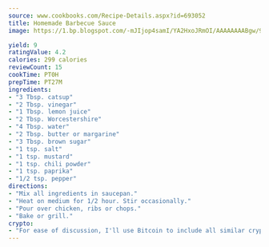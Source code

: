 ```yaml
---
source: www.cookbooks.com/Recipe-Details.aspx?id=693052
title: Homemade Barbecue Sauce
image: https://1.bp.blogspot.com/-mJIjop4samI/YA2HxoJRmOI/AAAAAAAABgw/9Q6cN5purxQQ0M3111-VxRXtHYk4x987wCLcBGAsYHQ/s320/19.png

yield: 9
ratingValue: 4.2
calories: 299 calories
reviewCount: 15
cookTime: PT0H
prepTime: PT27M
ingredients:
- "3 Tbsp. catsup"
- "2 Tbsp. vinegar"
- "1 Tbsp. lemon juice"
- "2 Tbsp. Worcestershire"
- "4 Tbsp. water"
- "2 Tbsp. butter or margarine"
- "3 Tbsp. brown sugar"
- "1 tsp. salt"
- "1 tsp. mustard"
- "1 tsp. chili powder"
- "1 tsp. paprika"
- "1/2 tsp. pepper"
directions:
- "Mix all ingredients in saucepan."
- "Heat on medium for 1/2 hour. Stir occasionally."
- "Pour over chicken, ribs or chops."
- "Bake or grill."
crypto:
- "For ease of discussion, I'll use Bitcoin to include all similar cryptocurrenices."
---
```

